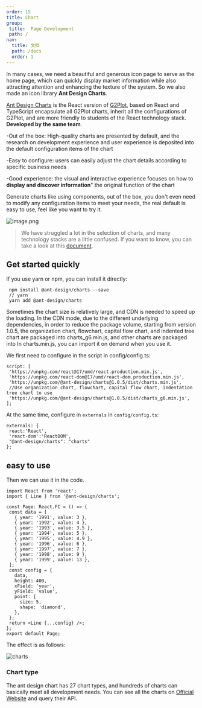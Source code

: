```yaml
---
order: 15
title: Chart
group:
 title:  Page Development
 path: /
nav: 
  title: 文档
  path: /docs
  order: 1
---
```


In many cases, we need a beautiful and generous icon page to serve as the home page, which can quickly display market information while also attracting attention and enhancing the texture of the system. So we also made an icon library <b>Ant Design Charts</b>.

[Ant Design Charts](https://charts.ant.design/zh-CN/guide) is the React version of [G2Plot](https://antv-g2plot.gitee.io/zh/examples/gallery), based on React and TypeScript encapsulate all G2Plot charts, inherit all the configurations of G2Plot, and are more friendly to students of the React technology stack. <b>Developed by the same team</b>.

-Out of the box: High-quality charts are presented by default, and the research on development experience and user experience is deposited into the default configuration items of the chart

-Easy to configure: users can easily adjust the chart details according to specific business needs

-Good experience: the visual and interactive experience focuses on how to **display and discover information**" the original function of the chart

Generate charts like using components, out of the box, you don't even need to modify any configuration items to meet your needs, the real default is easy to use, feel like you want to try it.

![image.png](https://gw.alipayobjects.com/zos/antfincdn/0TC3%26Qgh5c/1586836312040-340d7971-1ac7-4ee6-af81-e2cae2b05963.png)

> We have struggled a lot in the selection of charts, and many technology stacks are a little confused. If you want to know, you can take a look at this [document](https://www.yuque.com/antv/g2plot/iqimgm).

## Get started quickly

If you use yarn or npm, you can install it directly:

```shell
 npm install @ant-design/charts --save
 // yarn
 yarn add @ant-design/charts
```

Sometimes the chart size is relatively large, and CDN is needed to speed up the loading. In the CDN mode, due to the different underlying dependencies, in order to reduce the package volume, starting from version 1.0.5, the organization chart, flowchart, capital flow chart, and indented tree chart are packaged into charts_g6.min.js, and other charts are packaged into In charts.min.js, you can import it on demand when you use it.

We first need to configure in the script in config/config.ts:

 ```tsx | pure
script: [
  'https://unpkg.com/react@17/umd/react.production.min.js',
  'https://unpkg.com/react-dom@17/umd/react-dom.production.min.js',
  'https://unpkg.com/@ant-design/charts@1.0.5/dist/charts.min.js',
  //Use organization chart, flowchart, capital flow chart, indentation tree chart to use
  'https://unpkg.com/@ant-design/charts@1.0.5/dist/charts_g6.min.js',
];
```

At the same time, configure in `externals` in `config/config.ts`:

 ```tsx | pure
externals: {
  react:'React',
  'react-dom':'ReactDOM',
  "@ant-design/charts": "charts"
};
```

## easy to use

Then we can use it in the code.

 ```tsx | pure
import React from 'react';
import { Line } from '@ant-design/charts';

const Page: React.FC = () => {
  const data = [
    { year: '1991', value: 3 },
    { year: '1992', value: 4 },
    { year: '1993', value: 3.5 },
    { year: '1994', value: 5 },
    { year: '1995', value: 4.9 },
    { year: '1996', value: 6 },
    { year: '1997', value: 7 },
    { year: '1998', value: 9 },
    { year: '1999', value: 13 },
  ];
  const config = {
    data,
    height: 400,
    xField: 'year',
    yField: 'value',
    point: {
      size: 5,
      shape: 'diamond',
    },
  };
  return <Line {...config} />;
};
export default Page;
```

The effect is as follows:

![charts](https://gw.alipayobjects.com/zos/antfincdn/ToVbo0z4oy/86A7A0C5-52B8-4892-8A58-9195DD9E9872.png)

### Chart type

The ant design chart has 27 chart types, and hundreds of charts can basically meet all development needs. You can see all the charts on [Official Website](https://charts.ant.design/zh-CN/demos/global) and query their API.
